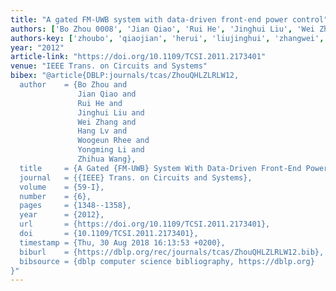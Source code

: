 ```yaml
---
title: "A gated FM-UWB system with data-driven front-end power control"
authors: ['Bo Zhou 0008', 'Jian Qiao', 'Rui He', 'Jinghui Liu', 'Wei Zhang 0078', 'Hang Lv 0002', 'Woogeun Rhee', 'Yongming Li 0004', 'Zhihua Wang']
authors-key: ['zhoubo', 'qiaojian', 'herui', 'liujinghui', 'zhangwei', 'lvhang', 'rheewoogeun', 'liyongming', 'wangzhihua']
year: "2012"
article-link: "https://doi.org/10.1109/TCSI.2011.2173401"
venue: "IEEE Trans. on Circuits and Systems"
bibex: "@article{DBLP:journals/tcas/ZhouQHLZLRLW12,
  author    = {Bo Zhou and
               Jian Qiao and
               Rui He and
               Jinghui Liu and
               Wei Zhang and
               Hang Lv and
               Woogeun Rhee and
               Yongming Li and
               Zhihua Wang},
  title     = {A Gated {FM-UWB} System With Data-Driven Front-End Power Control},
  journal   = {{IEEE} Trans. on Circuits and Systems},
  volume    = {59-I},
  number    = {6},
  pages     = {1348--1358},
  year      = {2012},
  url       = {https://doi.org/10.1109/TCSI.2011.2173401},
  doi       = {10.1109/TCSI.2011.2173401},
  timestamp = {Thu, 30 Aug 2018 16:13:53 +0200},
  biburl    = {https://dblp.org/rec/journals/tcas/ZhouQHLZLRLW12.bib},
  bibsource = {dblp computer science bibliography, https://dblp.org}
}"
---
```

